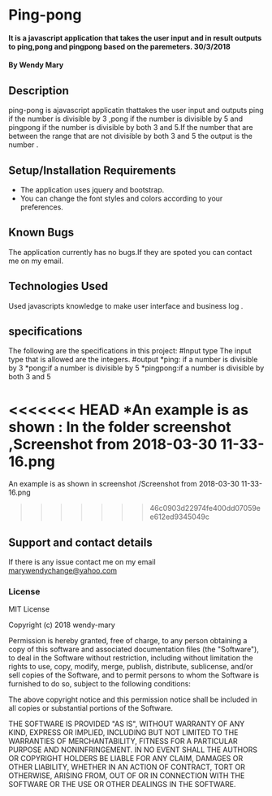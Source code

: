 # Ping-pong

#### It is a javascript application that takes the user input and in result outputs to ping,pong and pingpong based on the paremeters. 30/3/2018

#### By **Wendy Mary**

## Description

ping-pong is ajavascript applicatin thattakes the user input and outputs ping if the number is divisible by 3 ,pong if the number is divisible by 5 and pingpong if the number is divisible by both 3 and 5.If the number that are between the range that are not divisible by both 3 and 5 the output is the number .

## Setup/Installation Requirements

-   The application uses jquery and bootstrap.
-   You can change the font styles and colors according to your preferences.

## Known Bugs

The application currently has no bugs.If they are spoted you can contact me on my email.
## Technologies Used

Used javascripts knowledge to make user interface and business log .
## specifications
The following are the specifications in this project:
#Input type
The input type that is allowed are the integers.
#output
*ping: if a number is divisible by 3
*pong:if a number is divisible by 5
*pingpong:if a number is divisible by both 3 and 5

<<<<<<< HEAD
*An example is as shown :
In the  folder screenshot ,Screenshot from 2018-03-30 11-33-16.png
=======
An example is as shown  in screenshot /Screenshot from 2018-03-30 11-33-16.png
>>>>>>> 46c0903d22974fe400dd07059ee612ed9345049c

## Support and contact details
If there is any issue contact me on my email marywendychange@yahoo.com  
### License
MIT License

Copyright (c) 2018 wendy-mary

Permission is hereby granted, free of charge, to any person obtaining a copy
of this software and associated documentation files (the "Software"), to deal
in the Software without restriction, including without limitation the rights
to use, copy, modify, merge, publish, distribute, sublicense, and/or sell
copies of the Software, and to permit persons to whom the Software is
furnished to do so, subject to the following conditions:

The above copyright notice and this permission notice shall be included in all
copies or substantial portions of the Software.

THE SOFTWARE IS PROVIDED "AS IS", WITHOUT WARRANTY OF ANY KIND, EXPRESS OR
IMPLIED, INCLUDING BUT NOT LIMITED TO THE WARRANTIES OF MERCHANTABILITY,
FITNESS FOR A PARTICULAR PURPOSE AND NONINFRINGEMENT. IN NO EVENT SHALL THE
AUTHORS OR COPYRIGHT HOLDERS BE LIABLE FOR ANY CLAIM, DAMAGES OR OTHER
LIABILITY, WHETHER IN AN ACTION OF CONTRACT, TORT OR OTHERWISE, ARISING FROM,
OUT OF OR IN CONNECTION WITH THE SOFTWARE OR THE USE OR OTHER DEALINGS IN THE
SOFTWARE.
